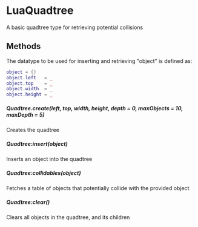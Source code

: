 # LuaQuadtree
A basic quadtree type for retrieving potential collisions

## Methods

The datatype to be used for inserting and retrieving "object" is defined as:

``` Lua
object = {}
object.left   = _
object.top    = _
object.width  = _
object.height = _
```

##### Quadtree.create(left, top, width, height, depth = 0, maxObjects = 10, maxDepth = 5)

Creates the quadtree


##### Quadtree:insert(object)

Inserts an object into the quadtree

##### Quadtree:collidables(object)

Fetches a table of objects that potentially collide with the provided object

##### Quadtree:clear()

Clears all objects in the quadtree, and its children
